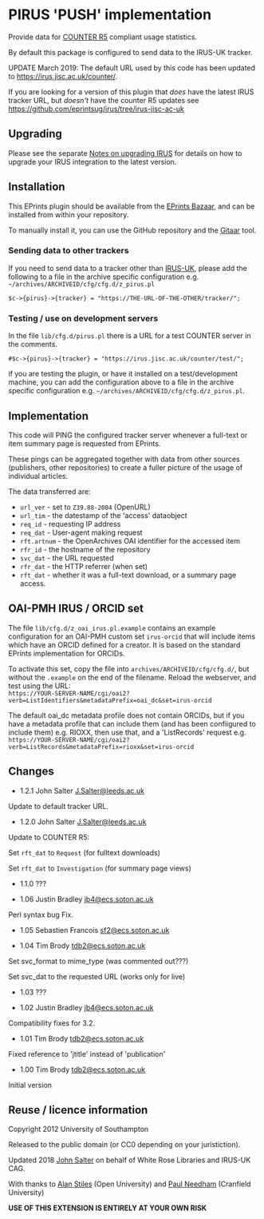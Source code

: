 # PIRUS 'PUSH' implementation

Provide data for [COUNTER R5](https://www.projectcounter.org/code-of-practice-five-sections/abstract/) compliant usage statistics.

By default this package is configured to send data to the IRUS-UK tracker.

UPDATE March 2019: The default URL used by this code has been updated to https://irus.jisc.ac.uk/counter/.

If you are looking for a version of this plugin that *does* have the latest IRUS tracker URL, but *doesn't* 
have the counter R5 updates see https://github.com/eprintsug/irus/tree/irus-jisc-ac-uk

## Upgrading ##
Please see the separate [Notes on upgrading IRUS](UPGRADE.md) for details on how to upgrade your IRUS 
integration to the latest version.

## Installation

This EPrints plugin should be available from the [EPrints Bazaar](https://bazaar.eprints.org/), 
and can be installed from within your repository.

To manually install it, you can use the GitHub repository and the [Gitaar](https://github.com/eprintsug/gitaar) tool.

### Sending data to other trackers

If you need to send data to a tracker other than [IRUS-UK](https://www.jisc.ac.uk/irus), please add
the following to a file in the archive specific configuration e.g. `~/archives/ARCHIVEID/cfg/cfg.d/z_pirus.pl`

`$c->{pirus}->{tracker} = "https://THE-URL-OF-THE-OTHER/tracker/";`

### Testing / use on development servers

In the file `lib/cfg.d/pirus.pl` there is a URL for a test COUNTER server in the comments.

`#$c->{pirus}->{tracker} = "https://irus.jisc.ac.uk/counter/test/";`

if you are testing the plugin, or have it installed on a test/development machine, you can add the configuration
above to a file in the archive specific configuration e.g.  `~/archives/ARCHIVEID/cfg/cfg.d/z_pirus.pl`.

## Implementation

This code will PING the configured tracker server whenever a full-text or item summary page is requested from EPrints.

These pings can be aggregated together with data from other sources
(publishers, other repositories) to create a fuller picture of the usage
of individual articles.

The data transferred are:

- `url_ver` - set to `Z39.88-2004` (OpenURL)
- `url_tim` - the datestamp of the 'access' dataobject
- `req_id` - requesting IP address
- `req_dat` - User-agent making request
- `rft.artnum` - the OpenArchives OAI identifier for the accessed item
- `rfr_id` - the hostname of the repository
- `svc_dat` - the URL requested
- `rfr_dat` - the HTTP referrer (when set)
- `rft_dat` - whether it was a full-text download, or a summary page access.

## OAI-PMH IRUS / ORCID set

The file `lib/cfg.d/z_oai_irus.pl.example` contains an example configuration for an OAI-PMH custom set `irus-orcid` 
that will include items which have an ORCID defined for a creator. It is based on the standard EPrints implementation
for ORCIDs.

To activate this set, copy the file into `archives/ARCHIVEID/cfg/cfg.d/`, but without the `.example` on the end of the filename.
Reload the webserver, and test using the URL:  
`https://YOUR-SERVER-NAME/cgi/oai2?verb=ListIdentifiers&metadataPrefix=oai_dc&set=irus-orcid`

The default oai_dc metadata profile does not contain ORCIDs, but if you have a metadata profile that can include them 
(and has been confiigured to include them) e.g. RIOXX, then use that, and a 'ListRecords' request e.g.  
`https://YOUR-SERVER-NAME/cgi/oai2?verb=ListRecords&metadataPrefix=rioxx&set=irus-orcid`


## Changes
 
* 1.2.1 John Salter <J.Salter@leeds.ac.uk>

Update to default tracker URL.

* 1.2.0 John Salter <J.Salter@leeds.ac.uk>

Update to COUNTER R5:

Set `rft_dat` to `Request` (for fulltext downloads)

Set `rft_dat` to `Investigation` (for summary page views)

* 1.1.0 ???

* 1.06 Justin Bradley <jb4@ecs.soton.ac.uk>

Perl syntax bug Fix.

* 1.05 Sebastien Francois <sf2@ecs.soton.ac.uk>

* 1.04 Tim Brody <tdb2@ecs.soton.ac.uk>

Set svc_format to mime_type (was commented out???)

Set svc_dat to the requested URL (works only for live)

* 1.03 ???

* 1.02 Justin Bradley <jb4@ecs.soton.ac.uk>

Compatibility fixes for 3.2.

* 1.01 Tim Brody <tdb2@ecs.soton.ac.uk>

Fixed reference to 'jtitle' instead of 'publication'

* 1.00 Tim Brody <tdb2@ecs.soton.ac.uk>

Initial version

## Reuse / licence information

Copyright 2012 University of Southampton

Released to the public domain (or CC0 depending on your juristiction).

Updated 2018 [John Salter](https://github.com/jesusbagpuss) on behalf of White Rose Libraries and IRUS-UK CAG.

With thanks to [Alan Stiles](https://github.com/Ainmhidh) (Open University) and [Paul Needham](https://orcid.org/0000-0001-9771-3469) (Cranfield University)

__USE OF THIS EXTENSION IS ENTIRELY AT YOUR OWN RISK__
